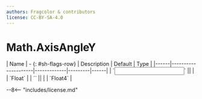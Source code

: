 ```yaml
---
authors: Fragcolor & contributors
license: CC-BY-SA-4.0
---
```



# Math.AxisAngleY

<div class="sh-parameters" markdown="1">
| Name | - {: #sh-flags-row} | Description | Default | Type |
|------|---------------------|-------------|---------|------|
| `<input>` || | | `Float` |
| `<output>` || | | `Float4` |

</div>



--8<-- "includes/license.md"
